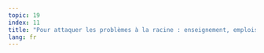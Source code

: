 ```yaml
---
topic: 19
index: 11
title: "Pour attaquer les problèmes à la racine : enseignement, emplois, intervenir contre les discriminations sont des priorités."
lang: fr
---
```


